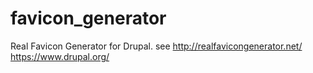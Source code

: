 favicon_generator
=================

Real Favicon Generator for Drupal. see http://realfavicongenerator.net/ https://www.drupal.org/
